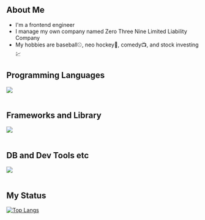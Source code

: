 ## About Me
- I'm a frontend engineer
- I manage my own company named Zero Three Nine Limited Liability Company
- My hobbies are baseball⚾, neo hockey🏑, comedy📺, and stock investing💹

## Programming Languages

<img src="https://skillicons.dev/icons?i=html,css,js,typescript,sass,py,php,java,jquery,c,swift" /> <br /><br />

## Frameworks and Library

<img src="https://skillicons.dev/icons?i=react,next,vue,nodejs,express,jest,astro,bootstrap,vuetify,wordpress" /> <br /><br />

## DB and Dev Tools etc

<img src="https://skillicons.dev/icons?i=mysql,postgresql,docker,git,github,bitbucket,vscode,eclipse,emacs,linux,aws,azure,figma,nginx" /> <br /><br />


## My Status

[![Top Langs](https://github-readme-stats.vercel.app/api/top-langs/?username=javaguro&layout=compact&theme=vue-dark)](https://github.com/anuraghazra/github-readme-stats)


<!--
**javaguro/javaguro** is a ✨ _special_ ✨ repository because its `README.md` (this file) appears on your GitHub profile.

Here are some ideas to get you started:

- 🔭 I’m currently working on ...
- 🌱 I’m currently learning ...
- 👯 I’m looking to collaborate on ...
- 🤔 I’m looking for help with ...
- 💬 Ask me about ...
- 📫 How to reach me: ...
- 😄 Pronouns: ...
- ⚡ Fun fact: ...
-->

